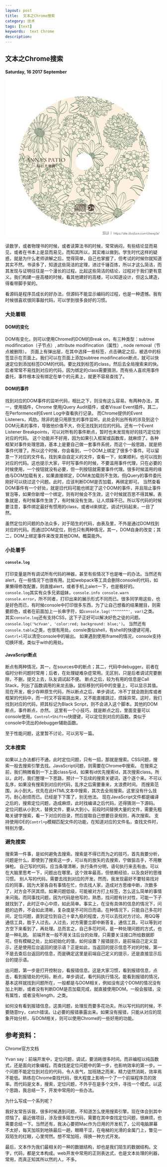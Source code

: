```yaml
---
layout: post
title:  文本之Chrome搜索
category: 技术
tags: [text]
keywords:  text Chrome
description:
---
```


##  文本之Chrome搜索

#### Saturday, 16  2017 September

![ChengBi](/../../assets/img/tech/2017/ChengBi_1.jpg)

读数学，或者物理书的时候，或者读算法书的时候，常常纳闷，有些结论显而易见，或者在书本上是显而易见，而知其所以，其实难以做到。学生时代这样的疑惑，就是为什么老师讲解之后，觉得简单，自己也掌握了，但考试的时候你就知道其实不然。书读多了，知道这些简洁的定理，进过千锤百炼，所以才这么简洁，而其发现与证明往往是一个漫长的过程。比起这些简洁的结论，过程对于我们更有意义。我们构建一座高楼的时候，看其他建好的高楼，可以知道设计，但这么建造，得看带脚手架的。

看源码是程序员成长的好办法，但源码不能显示编码的过程，也是一种遗憾。我有时候很喜欢很同事敲代码，可以学到很多良好的习惯。

### 大处着眼

#### DOM的变化

DOM有变化，则可以使用Chrome的DOM的Break on，有三种类型：subtree modifincation（子节点）, attribute modifincation（属性）, node removal（节点被删除）。
页面上有弹出层，在其中选择一些标签，点击确定之后，被选中的标签显示在页面上。我们可以在页面上添加subtree modifincation断点，就可以快速定位到添加标签DOM的代码。要比找到标签的class，然后去全局搜索来的快。后者常常不易找到对应的代码，因为绑定的class需要猜测，而有些人喜欢用事件委托，事件根本没有绑定在单个的元素上，就更不容易查找了。

#### DOM的事件

找到对应的DOM事件的监听代码，相比之下，则没有这么容易。有两种办法，其一，使用插件，Chrome 使用jQuery Audit插件，或者Visual Event插件。其二，在Performence的Event Log中查看执行记录。
而Chrome提供的Event Listeners，鸡肋。除非的是只用原生的事件监听。此处会列出所有的涉及到这个DOM元素的事件，导致他价值不大，你无法找到对应的代码。还有一个Event Listener Breakpoints，可以对所有的事件断点，暂时也未发现有好的技巧定位到对应的代码。
这个功能并不好用，因为如果引入框架或函数库，就麻烦了。各种框架对事件处理思路，基本上是要自己做一套事件系统，而这个一般思路，就是把事件代理了。所以这个时候，你会看到，一个DOM上绑定了很多个事件。可以留意一下对应的文件名，找到来自自定义的文件，查看一下，如果顺利，也可以找到对应的代码。这也提示大家，平时写事件的时候，不要滥用事件代理，只在必要的时候使用，一个按钮就没有必要，但一列按钮就需要事件代理。很多时候滥用的缘由与DOM加载有关，如果直接绑定，DOM未加载则不生效。但jQuery的事件委托刚好可以绕过这个问题。此时，应该判断DOM是否加载，再绑定即可。
当然查看DOM事件有一个好处，就是旧代码可能也绑定了这个DOM的事件，并且阻止事件冒泡等，如果你新增一个绑定，则有时候会不生效，这个时候就百思不得其解。表象就是，有时候事件生效了，有时候没有生效。让人烦躁不已。所以写代码的时候要注意，事件绑定最好有惯用的class，或者id来绑定。调试代码起来，一目了然。

虽然定位的问题的办法众多，对于陌生的代码，由表及里，不外是通过DOM找到对应的代码。而通过DOM定位，则也只有两种情况，其一，DOM自身的改变；其二，DOM上绑定事件来改变其他DOM。概莫能外。

### 小处着手

#### `console.log`

打印变量是所有调试所有代码的神器，甚至有些情况下也是唯一的办法。当然还有alert，在一些情况下也很有用。比如webpack等工具会删除console的代码，如果懒得修改配置，则直接alert，或者手机上alert一下，也是极好的。
`console.log`其实有众多兄弟姐妹，`console.info console.warn console.error`，所不同者，打印出来的展示形式不同而已。很多同学用这些，也是好色而已，有时候console中打印很多东西，为了让自己想看的结果醒目，则需要颜色，或者在前面加上一长串字符，如`console.log('^^^^^^^', var)`之类。
其实`console.log`还有支持CSS，这下子正好可以解决好色之徒的问题。`console.log('%cYvan', 'color:red; background: blue;')`。
当然还有`console.table`之类，也很有用处。consle类似shell，有shell的快捷键可用，`Contrl+l`可以清空console中的输出。
如果遇到使用iframe的情况，console支持切换环境，类似于with的用处。

#### JavaScript断点
断点有两种情况，其一，在sources中的断点；其二，代码中debugger。前者在临时分析问题时常用；后者，在处理疑难杂症常用。无区别，只是后者调试完要删除，不删，提交上去，队友调试起不便。
断点之后，较为有用的信息是Call Stack，列出了函数调用的来龙去脉。鼠标移到代码中的变量上，可以显示其值。现在开发，极少存粹原生代码，所以断点之后，单步调试，冷不丁就会跑到库或者框架的代码中，而一时又不容易跳出来，又不能直接跳过，烦躁异常。这时，我们找到对应的代码，把其标记为Black Script，则不会进入这个脚本。其他的DOM断点，事件断点，亦然。
这里有一个小技巧，就是断点之后，里面变量可以console使用。`Control+Shift+o`快捷键，可以定位到对应的函数。类似于console中流出的debugger辅助函数。

至于性能问题，这里暂不讨论，可以另写一篇。


### 文本搜索

如果以上办法都行不通，此时定位问题，只有一招，那就是搜索。CSS问题，搜索一般去搜索引擎去找。JavaScript问题，则需要在Chrome中搜索。
在搜索之前，我们稍微看到一下上面class与id，如果有id优先搜索id，其次搜索class。所以，此时，我们整理一下思路，预计一下后续的搜索关键词，逐个逐个来。不可以乱序，如果没有搜索到对应的代码，乱序之后需要重来，太浪费时间。
而搜索范围，从小到大。优先在此HTML文本中搜索，其次去全局搜索。这里没有什么技巧，耐心耐烦而已。已经是下下策了，别无他法。
现在JavaScript文件都是编译之后的，搜索定位问题，造成麻烦，此时找编译之后代码，还得猜测一下源码。
定位问题从小到大，替换文件，要从大到小。前段时间替换大量的文件，需要先粗略关键字搜索，看一下对应的目录，然后提取自己想要目录规则，再次搜索。
支持使用IDE的`Contrl+p`模糊匹配文件的功能，在知道对应的文件名，查找文件时，特别方便。


### 避免搜索

搜索第一件事，是如何避免去搜索。搜索是不得已而为之的技巧，首先我要分析，问题是什么，即使到了搜索这一步，可以有的放矢的去搜索，宁做狙击手，不用散弹枪。
自己写的代码，应当条理清晰，执行条件分明，语句执行来去有由。可以在大脑里思考一下，问题出在哪里。这个效率最高，但依赖经验，以及良好的思维习惯。
别人写的代码，需要去找到对应的开发。然而，我发现最好不要轻易找对应的同事，因为大家各自有事情在忙，你去找人家，造成对方思维中断，次数多了，对方会不厌其烦。如果问题低级，可能被对方打上标签，怎么这么简单的事情来问我。而同事找问题，因为代码是他写的，熟悉，找问题有针对性，可能一下子就找到了，此时正中心中烦，如此简单。事实上，在没有具体的信息的情况下，问题的边界，不会如此清晰，复杂度是不可同日而语。在种情况下，只能自己多花时间，定位问题，直到定位到自己十拿九稳的程度，方可以去找对方讨论。用QQ等通信工具，胜于人过去。人过去，对方需要立即中断答复。通信工具，可以等到对方空下来看到了，再处理。总而言之，自己多花时间，是一种处理问题的方式，也是一种礼貌。
前端开发一般不用关注后台的处理，只需要关注接口所给数据即可。但有模糊之处，比如初始化的值，如何设置？报错提示，是前端自己定义显示，还是使用后台返回的提示语？正是如此，当返回的提示信息不对的时候，第一不是去查后台返回的信息，而是确定这里是前端自己定义的提示，还是直接显示后台的提示语。

出问题，第一步是打开控制台，看报错信息。这是大家习惯，看到报错信息，点击，看到报错处的代码，断点，单步调试，看代码执行情况。能看到报错的情况，基本这样就找到问题所在，一般都是与DOM相关，例如没有这个DOM的情况没有加上判断，或者没有判断DOM是否加载完成，就直接使用DOM。一般会报错，没有属性，或者没有length，之类。

如何没有看到报错信息，这类问题，处理反而要多花功夫。所以写代码的时候，不要随意try，catch错误。让必要的报错暴露出来。如果没有报错，只能从对应的现象开始分析，与DOM相关，则可以使用Chrome的一些好用的功能。



## 参考资料：
Chrome官方文档

Yvan say：前端开发中，定位问题，调试，要消耗很多时间。而非编程以纯函数式，还是面向对象编程。而查找是定位问题中的第一步，也影响效率的第一步。一个问题不能定位到对应的代码，令人丧气，加班随之而来，精力徒然消耗，效率焉不能低。熟练在Chrome查找代码，很大程度上影响一个了一个前端程序员的效率。而代码是文本，搜索，定位问题，不外乎在是多个文件，寻找一个模式。以这个思路，我总结一下，开发中常用的一些办法。

为什么写成一个系列呢？

我好友常告诉我，很多时候遇到问题，不知道怎么使用搜索引擎。现在体会到其中烦恼了。最近做项目，涉及很多陌生代码，需要在其中查找定位问题，很麻烦，也需要总结一下。当然还有，我决心要把Mac作为日用的开发机了，公司电脑屏幕不太好，每天加班到地铁最后一趟，眼睛干涩，在电梯的光滑的金属门上，瞥见一双陌生的红眼，心里愕然。想不常加班，得换一种方式开发。

最后，文本作为我们最相关的一种的数据结构，却也是我们陌生的数据结构。文字，代码，都是文本构成。web开发中常用的正则表达式，也是文本处理的利器，常用，而真正知其所以然的人，不多。
